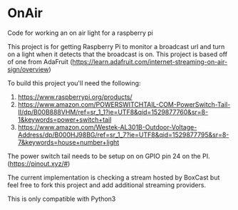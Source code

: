 # OnAir
Code for working an on air light for a raspberry pi

This project is for getting Raspberry Pi to monitor a broadcast url and turn on a light when it detects that the broadcast is on.
This project is based off of one from AdaFruit (https://learn.adafruit.com/internet-streaming-on-air-sign/overview)

To build this project you'll need the following:
1. https://www.raspberrypi.org/products/
2. https://www.amazon.com/POWERSWITCHTAIL-COM-PowerSwitch-Tail-II/dp/B00B888VHM/ref=sr_1_1?ie=UTF8&qid=1529877760&sr=8-1&keywords=power+switch+tail
3. https://www.amazon.com/Westek-AL301B-Outdoor-Voltage-Address/dp/B000HJ98BG/ref=sr_1_7?ie=UTF8&qid=1529877795&sr=8-7&keywords=house+number+light

The power switch tail needs to be setup on on GPIO pin 24 on the PI. (https://pinout.xyz/#)

The current implementation is checking a stream hosted by BoxCast but feel free to fork this project and add additional streaming providers.


This is only compatible with Python3
